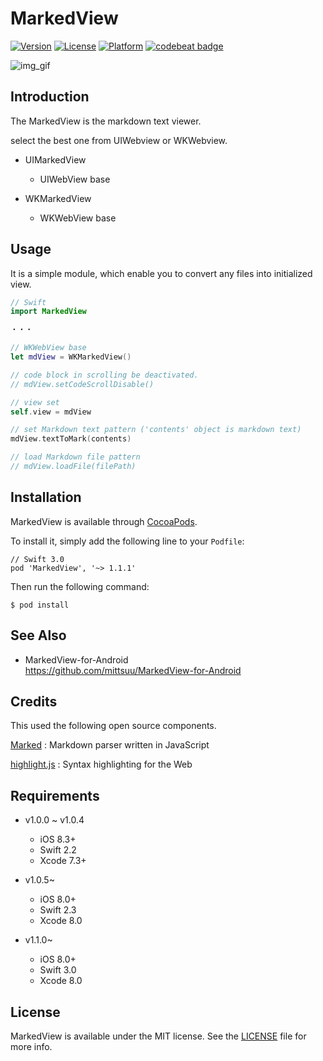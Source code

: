 MarkedView
========

[![Version](https://img.shields.io/cocoapods/v/MarkedView.svg?style=flat)](http://cocoadocs.org/docsets/MarkedView)
[![License](https://img.shields.io/cocoapods/l/MarkedView.svg?style=flat)](http://cocoadocs.org/docsets/MarkedView)
[![Platform](https://img.shields.io/cocoapods/p/MarkedView.svg?style=flat)](http://cocoadocs.org/docsets/MarkedView)
[![codebeat badge](https://codebeat.co/badges/e6a0fccf-5b3a-4152-8567-69699c231bea)](https://codebeat.co/projects/github-com-mittsuu-markedview-for-ios)



![img_gif](https://github.com/mittsuu/MarkedView-for-iOS/blob/master/markedview.gif)


## Introduction


The MarkedView is the markdown text viewer.

select the best one from UIWebview or WKWebview.

* UIMarkedView
    * UIWebView base


* WKMarkedView
    * WKWebView base


## Usage


It is a simple module, which enable you to convert any files into initialized view.  


```swift
// Swift
import MarkedView

・・・

// WKWebView base
let mdView = WKMarkedView()

// code block in scrolling be deactivated.
// mdView.setCodeScrollDisable()

// view set
self.view = mdView

// set Markdown text pattern ('contents' object is markdown text)
mdView.textToMark(contents)

// load Markdown file pattern
// mdView.loadFile(filePath)

```


## Installation


MarkedView is available through [CocoaPods](https://cocoapods.org/).

To install it, simply add the following line to your ``` Podfile ```:


```
// Swift 3.0
pod 'MarkedView', '~> 1.1.1'
```

Then run the following command:

```
$ pod install
```

## See Also

* MarkedView-for-Android  
https://github.com/mittsuu/MarkedView-for-Android


## Credits

This used the following open source components.

[Marked](https://github.com/chjj/marked) : Markdown parser written in JavaScript

[highlight.js](https://highlightjs.org/) : Syntax highlighting for the Web

## Requirements

* v1.0.0 ~ v1.0.4
    * iOS   8.3+
    * Swift 2.2
    * Xcode 7.3+

* v1.0.5~
    * iOS   8.0+
    * Swift 2.3
    * Xcode 8.0

* v1.1.0~
    * iOS   8.0+
    * Swift 3.0
    * Xcode 8.0


## License


MarkedView is available under the MIT license. See the [LICENSE](https://github.com/mittsuu/MarkedView-for-iOS/blob/master/LICENSE) file for more info.
